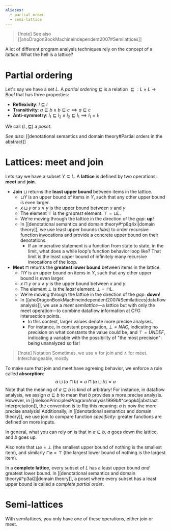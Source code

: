 ```yaml
---
aliases:
  - partial order
  - semi-lattice
---
```

> [!note] See also
> [[ahoDragonBookMachineindependent2007#Semilattices]]

A lot of different program analysis techniques rely on the concept of a *lattice*. What the hell is a lattice?

# Partial ordering

Let's say we have a set $L$. A *partial ordering* $\sqsubseteq$ is a relation $\sqsubseteq : L \times L \to Bool$ that has three properties:

- **Reflexivity**: $l \sqsubseteq l$
- **Transitivity**: $a \sqsubseteq b \land b \sqsubseteq c \implies a \sqsubseteq c$
- **Anti-symmetry**: $l_{1} \sqsubseteq l_{2} \land l_{2} \sqsubseteq l_{1} \implies l_{1} = l_{1}$

We call $(L, \sqsubseteq)$ a *poset*.

*See also*: [[denotational semantics and domain theory#Partial orders in the abstract]]

# Lattices: meet and join

Lets say we have a subset $Y \subseteq L$. A **lattice** is defined by two operations: **meet** and **join**.

- **Join** $\sqcup$ returns the **least upper bound** between items in the lattice.
	- $\sqcup Y$ is an upper bound of items in $Y$, such that any other upper bound is even larger.
	- $x \sqcup y$ or $x \lor y$ is the upper bound between $x$ and $y$.
	- The element $\top$ is the *greatest* element. $\top = \sqcup L$.
	- We're moving through the lattice in the direction of the *gap*: **up**!
	- In [[denotational semantics and domain theory#^p8q4xi|domain theory]], we use least upper bounds (*lubs*) to order recursive function invocations and provide a concrete upper bound on their denotations.
		- If an imperative statement is a function from state to state, in the limit, what does a while loop's function behavior loop like? That limit is the least upper bound of infinitely many recursive invocations of the loop.
- **Meet** $\sqcap$ returns the **greatest lower bound** between items in the lattice.
	- $\sqcap Y$ is an upper bound on items in $Y$, such that any other upper bound is even larger.
	- $x \sqcap y$ or $x \land y$ is the upper bound between $x$ and $y$.
	- The element $\bot$ is the *least* element. $\bot = \sqcap L$.
	- We're moving through the lattice in the direction of the *gap*: **down**!
	- In [[ahoDragonBookMachineindependent2007#Semilattices|dataflow analysis]], we use a *meet semilattice*—a lattice but with only the meet operation—to combine dataflow information at CFG intersection points.
		- In this context, larger values denote more precise analyses.
		- For instance, in constant propagation, $\bot = NAC$, indicating no precision on what constants the value could be, and $\top = UNDEF$, indicating a variable with the possibility of "the most precision": being unanalyzed so far!

> [!note] Notation
> Sometimes, we use $\lor$ for join and $\land$ for meet. Interchangeable, mostly

To make sure that join and meet have agreeing behavior, we enforce a rule called **absorption**: $$ a \sqcup (a \sqcap b) = a \sqcap (a \sqcup b) = a $$
Note that the meaning of $a \sqsubseteq b$ is kind of arbitrary! For instance, in dataflow analysis, we assign $a \sqsubseteq b$ to mean that $b$ provides a more precise analysis. However, in [[nielsonPrinciplesProgramAnalysis1999b#^ceopk4|abstract interpretation]], the convention is to flip this meaning: $a$ is now the more precise analysis! Additionally, in [[denotational semantics and domain theory]], we use join to compare function *specificity*: greater functions are defined on more inputs.

In general, what you can rely on is that in $a \sqsubseteq b$, $a$ goes down the lattice, and $b$ goes up.

Also note that $\sqcup \varnothing = \bot$ (the smallest upper bound of nothing is the smallest item), and similarly $\sqcap \varnothing = \top$ (the largest lower bound of nothing is the largest item).

In a **complete lattice**, every subset of $L$ has a least upper bound *and* greatest lower bound. In [[denotational semantics and domain theory#^p3ai2j|domain theory]], a poset where every subset has a least upper bound is called a *complete partial order*.

# Semi-lattices

With semilattices, you only have one of these operations, either join or meet.